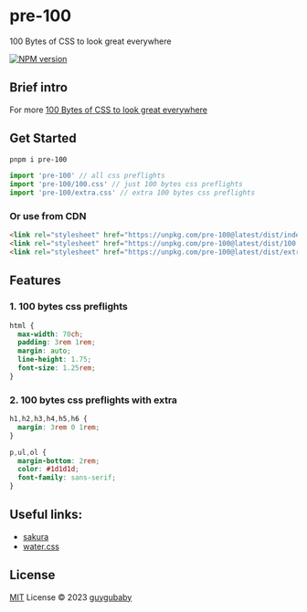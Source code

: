 # pre-100

100 Bytes of CSS to look great everywhere

[![NPM version](https://img.shields.io/npm/v/pre-100?color=a1b858&label=)](https://www.npmjs.com/package/pre-100)

## Brief intro

For more [100 Bytes of CSS to look great everywhere](https://www.swyx.io/css-100-bytes)

## Get Started

```bash
pnpm i pre-100
```

```ts
import 'pre-100' // all css preflights
import 'pre-100/100.css' // just 100 bytes css preflights
import 'pre-100/extra.css' // extra 100 bytes css preflights
```

### Or use from CDN

```html
<link rel="stylesheet" href="https://unpkg.com/pre-100@latest/dist/index.css" />
<link rel="stylesheet" href="https://unpkg.com/pre-100@latest/dist/100.css" />
<link rel="stylesheet" href="https://unpkg.com/pre-100@latest/dist/extra.css" />
```

## Features

### 1. 100 bytes css preflights

```css
html {
  max-width: 70ch;
  padding: 3rem 1rem;
  margin: auto;
  line-height: 1.75;
  font-size: 1.25rem;
}
```

### 2. 100 bytes css preflights with extra

```css
h1,h2,h3,h4,h5,h6 {
  margin: 3rem 0 1rem;
}

p,ul,ol {
  margin-bottom: 2rem;
  color: #1d1d1d;
  font-family: sans-serif;
}
```

## Useful links:

- [sakura](https://github.com/oxalorg/sakura)
- [water.css](https://github.com/kognise/water.css)

## License

[MIT](./LICENSE) License © 2023 [guygubaby](https://github.com/guygubaby)
